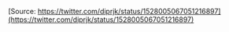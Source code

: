 [Source: https://twitter.com/diprjk/status/1528005067051216897](https://twitter.com/diprjk/status/1528005067051216897)